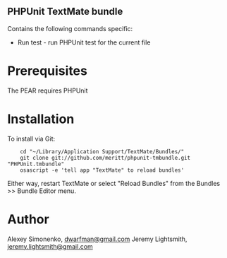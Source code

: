 PHPUnit TextMate bundle
--------------------

Contains the following commands specific:

* Run test - run PHPUnit test for the current file

Prerequisites
=============

The PEAR requires PHPUnit

Installation
============

To install via Git:

		cd "~/Library/Application Support/TextMate/Bundles/"
		git clone git://github.com/meritt/phpunit-tmbundle.git "PHPUnit.tmbundle"
		osascript -e 'tell app "TextMate" to reload bundles'

Either way, restart TextMate or select "Reload Bundles" from the Bundles >> Bundle Editor menu.

Author
======

Alexey Simonenko, dwarfman@gmail.com
Jeremy Lightsmith, jeremy.lightsmith@gmail.com
